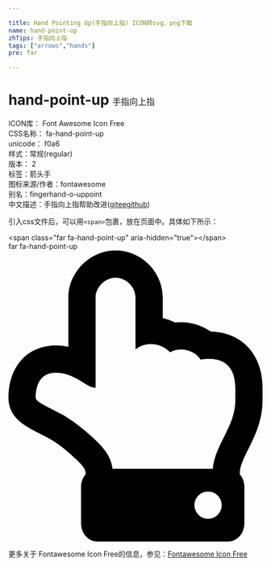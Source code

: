 ```yaml
---

title: Hand Pointing Up(手指向上指) ICON转svg、png下载
name: hand-point-up
zhTips: 手指向上指
tags: ["arrows","hands"]
pre: far

---
```


# hand-point-up  <small style="font-size: 60%;font-weight: 100">手指向上指</small>


<div class="detail-page">
<p>
<span>
ICON库：
<span class="badge-secondary badge">Font Awesome Icon Free</span> 
</span>
<br/>
<span>
CSS名称：
<span class="badge-secondary badge">fa-hand-point-up</span> 
</span>
<br/>
<span>
unicode：
<span class="badge-secondary badge">f0a6</span> 
<copy-btn content='f0a6' btn-title=""></copy-btn>
<copy-btn :content='String.fromCodePoint(parseInt("f0a6", 16))' btn-title="复制U"></copy-btn>
</span><br/><span>样式：<span class="badge-light badge">常规(regular)</span></span>
<br/>
<span>
版本：
<span class="badge-secondary badge">2</span> 
</span><br/><span>标签：<span class="badge-light badge"><router-link to="/tags/arrows.html">箭头</router-link></span><span class="badge-light badge"><router-link to="/tags/hands.html">手</router-link></span></span>
<br/>
<span>图标来源/作者：<span class="badge-light badge">fontawesome</span></span> 
<br/>
<span>别名：<span class="badge-light badge">finger</span><span class="badge-light badge">hand-o-up</span><span class="badge-light badge">point</span></span><br/><span class="zh-detail">中文描述：<span class="badge-primary badge">手指向上指</span><span class="help-link"><span>帮助改进</span>(<a href="https://gitee.com/liuwave/icon-helper/edit/master/json/fontawesome/regular/hand-point-up.json" target="_blank" rel="noopener noreferrer">gitee</a><a href="https://github.com/liuwave/icon-helper/edit/master/json/fontawesome/regular/hand-point-up.json" target="_blank" rel="noopener noreferrer">github</a></span>)</span><br/>
</p>
</div>
<div class="alert alert-dark">
  <i class="far fa-hand-point-up fa-xs"></i>
  <i class="far fa-hand-point-up fa-sm"></i>
  <i class="far fa-hand-point-up fa-lg"></i>
  <i class="far fa-hand-point-up fa-2x"></i>
  <i class="far fa-hand-point-up fa-3x"></i>
  <i class="far fa-hand-point-up fa-5x"></i>
  <i class="far fa-hand-point-up fa-7x"></i>
</div>
<div>
  <p>引入css文件后，可以用<code>&lt;span&gt;</code>包裹，放在页面中。具体如下所示：    
  </p>
  <div class="alert alert-primary" style="font-size: 14px">
    &lt;span class="far fa-hand-point-up" aria-hidden="true"&gt;&lt;/span&gt;
    <copy-btn content='<span class="far fa-hand-point-up" aria-hidden="true"></span>'></copy-btn>
  </div>
  <div class="alert alert-secondary">
    <i class="far fa-hand-point-up"
    style="font-size: 24px"
    aria-hidden="true"></i> far fa-hand-point-up
    <copy-btn content="far fa-hand-point-up" btn-title="复制图标名称"></copy-btn>
  </div>
</div>
<div id="svg" class="svg-wrap">
<svg xmlns="http://www.w3.org/2000/svg" viewBox="0 0 448 512"><path d="M105.6 83.2v86.177a115.52 115.52 0 0 0-22.4-2.176c-47.914 0-83.2 35.072-83.2 92 0 45.314 48.537 57.002 78.784 75.707 12.413 7.735 23.317 16.994 33.253 25.851l.146.131.148.129C129.807 376.338 136 384.236 136 391.2v2.679c-4.952 5.747-8 13.536-8 22.12v64c0 17.673 12.894 32 28.8 32h230.4c15.906 0 28.8-14.327 28.8-32v-64c0-8.584-3.048-16.373-8-22.12V391.2c0-28.688 40-67.137 40-127.2v-21.299c0-62.542-38.658-98.8-91.145-99.94-17.813-12.482-40.785-18.491-62.791-15.985A93.148 93.148 0 0 0 272 118.847V83.2C272 37.765 234.416 0 188.8 0c-45.099 0-83.2 38.101-83.2 83.2zm118.4 0v91.026c14.669-12.837 42.825-14.415 61.05 4.95 19.646-11.227 45.624-1.687 53.625 12.925 39.128-6.524 61.325 10.076 61.325 50.6V264c0 45.491-35.913 77.21-39.676 120H183.571c-2.964-25.239-21.222-42.966-39.596-59.075-12.65-11.275-25.3-21.725-39.875-30.799C80.712 279.645 48 267.994 48 259.2c0-23.375 8.8-44 35.2-44 35.2 0 53.075 26.4 70.4 26.4V83.2c0-18.425 16.5-35.2 35.2-35.2 18.975 0 35.2 16.225 35.2 35.2zM352 424c13.255 0 24 10.745 24 24s-10.745 24-24 24-24-10.745-24-24 10.745-24 24-24z"/></svg>
</div>
<detail full-name='fa-hand-point-up'></detail>
    
<div><p>更多关于  Fontawesome Icon Free的信息，参见：<a target="_blank" href="https://iconhelper.cn/fontawesome.html">Fontawesome Icon Free</a>
</p></div>
